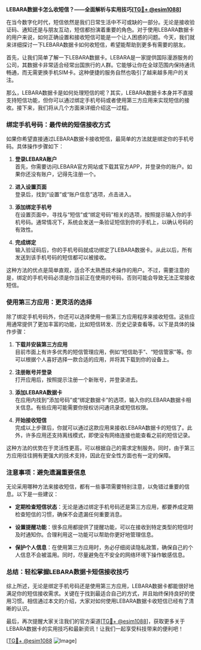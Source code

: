 **LEBARA数据卡怎么收短信？——全面解析与实用技巧[[TG💪+ @esim1088](https://t.me/s/esim1088)]**

在当今数字化时代，短信依然是我们日常生活中不可或缺的一部分。无论是接收验证码、通知还是与朋友互动，短信都扮演着重要的角色。对于使用LEBARA数据卡的用户来说，如何正确设置和接收短信可能是一个让人困惑的问题。今天，我们就来详细探讨一下LEBARA数据卡如何收短信，希望能帮助到更多有需要的朋友。

首先，让我们简单了解一下LEBARA数据卡。LEBARA是一家提供国际漫游服务的公司，其数据卡非常适合经常出国旅行的人群。它能够让你在全球范围内保持通讯畅通，而无需更换手机SIM卡。这种便捷的服务自然也吸引了越来越多用户的关注。

那么，LEBARA数据卡是如何处理短信的呢？其实，LEBARA数据卡本身并不直接支持短信功能，但你可以通过绑定手机号码或者使用第三方应用来实现短信的接收。接下来，我们将从几个方面来详细介绍这一过程。

### **绑定手机号码：最传统的短信接收方式**

如果你希望直接通过LEBARA数据卡接收短信，最简单的方法就是绑定你的手机号码。具体操作步骤如下：

1. **登录LEBARA账户**  
   首先，你需要访问LEBARA官方网站或下载其官方APP，并登录你的账户。如果你还没有账户，记得先注册一个。

2. **进入设置页面**  
   登录后，找到“设置”或“账户信息”选项，点击进入。

3. **添加绑定手机号**  
   在设置页面中，寻找与“短信”或“绑定号码”相关的选项，按照提示输入你的手机号码。通常情况下，系统会发送一条验证短信到你的手机上，以确认号码的有效性。

4. **完成绑定**  
   输入验证码后，你的手机号码就成功绑定了LEBARA数据卡。从此以后，所有发送到该手机号码的短信都可以被接收。

这种方法的优点是简单直观，适合不太熟悉技术操作的用户。不过，需要注意的是，绑定的手机号码必须是你当前正在使用的号码，否则可能会导致无法正常接收短信。

### **使用第三方应用：更灵活的选择**

除了绑定手机号码外，你还可以选择使用一些第三方应用程序来接收短信。这些应用通常提供了更加丰富的功能，比如短信转发、历史记录查看等。以下是具体的操作步骤：

1. **下载并安装第三方应用**  
   目前市面上有许多优秀的短信管理应用，例如“短信助手”、“短信管家”等。你可以根据个人喜好选择一款合适的应用，并将其下载到你的设备上。

2. **注册账号并登录**  
   打开应用后，按照提示注册一个新账号，并登录进去。

3. **添加LEBARA数据卡**  
   在应用内找到“添加号码”或“绑定数据卡”的选项，输入你的LEBARA数据卡相关信息。有些应用可能需要你授权访问通讯录或短信权限。

4. **开始接收短信**  
   完成以上步骤后，你就可以通过这款应用来接收LEBARA数据卡的短信了。此外，许多应用还支持离线模式，即使没有网络连接也能查看之前的短信记录。

这种方法的优势在于灵活性更高，可以根据自己的需求定制服务。同时，由于第三方应用往往拥有更强大的技术支持，因此在安全性方面也有一定的保障。

### **注意事项：避免遗漏重要信息**

无论采用哪种方法来接收短信，都有一些事项需要特别注意，以免错过重要的信息。以下是一些建议：

- **定期检查短信状态**：无论是通过绑定手机号码还是第三方应用，都要养成定期检查短信的习惯，确保不会遗漏任何重要消息。
  
- **设置提醒功能**：很多应用都提供了提醒功能，可以在接收到特定类型的短信时及时通知你。合理利用这一功能可以帮助你更好地管理信息。

- **保护个人信息**：在使用第三方应用时，务必仔细阅读隐私政策，确保自己的个人信息不会被滥用。同时，尽量避免在不安全的网络环境下操作敏感信息。

### **总结：轻松掌握LEBARA数据卡短信接收技巧**

综上所述，无论是绑定手机号码还是使用第三方应用，LEBARA数据卡都能很好地满足你的短信接收需求。关键在于找到最适合自己的方式，并且始终保持良好的使用习惯。相信通过本文的介绍，大家对如何使用LEBARA数据卡收短信已经有了清晰的认识。

最后，再次提醒大家关注我们的官方渠道[[TG💪+ @esim1088](https://t.me/s/esim1088)]，获取更多关于LEBARA数据卡的实用技巧和最新资讯！让我们一起享受科技带来的便利吧！

[[TG💪+ @esim1088](https://t.me/s/esim1088) ![Image](https://i.postimg.cc/4NQfJmqS/Snipaste-2025-05-13-00-14-12.png)]